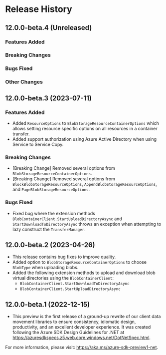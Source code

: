 # Release History

## 12.0.0-beta.4 (Unreleased)

### Features Added

### Breaking Changes

### Bugs Fixed

### Other Changes

## 12.0.0-beta.3 (2023-07-11)

### Features Added
- Added `ResourceOptions` to `BlobStorageResourceContainerOptions` which allows setting resource specific options on all resources in a container transfer.
- Added support authorization using Azure Active Directory when using Service to Service Copy.

### Breaking Changes
- [Breaking Change] Removed several options from `BlobStorageResourceContainerOptions`.
- [Breaking Change] Removed several options from `BlockBlobStorageResourceOptions`, `AppendBlobStorageResourceOptions`, and `PageBlobStorageResourceOptions`.

### Bugs Fixed
- Fixed bug where the extension methods `BlobContainerClient.StartUploadDirectoryAsync` and `StartDownloadToDirectoryAsync` throws an exception when attempting to lazy construct the `TransferManager`.

## 12.0.0-beta.2 (2023-04-26)
- This release contains bug fixes to improve quality.
- Added option to `BlobStorageResourceContainerOptions` to choose `BlobType` when uploading blobs.
- Added the following extension methods to upload and download blob virtual directories using the `BlobContainerClient`:
    - `BlobContainerClient.StartDownloadToDirectoryAsync`
    - `BlobContainerClient.StartUploadDirectoryAsync`

## 12.0.0-beta.1 (2022-12-15)
- This preview is the first release of a ground-up rewrite of our client data movement
libraries to ensure consistency, idiomatic design, productivity, and an
excellent developer experience.  It was created following the Azure SDK Design
Guidelines for .NET at https://azuresdkspecs.z5.web.core.windows.net/DotNetSpec.html.

For more information, please visit: https://aka.ms/azure-sdk-preview1-net.
